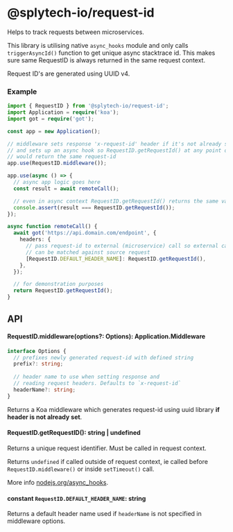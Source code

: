 # @splytech-io/request-id

Helps to track requests between microservices. 

This library is utilising native `async_hooks` module and only calls `triggerAsyncId()` function to get unique async stacktrace id. This makes sure same RequestID is always returned in the same request context. 

Request ID's are generated using UUID v4.

### Example

```typescript
import { RequestID } from '@splytech-io/request-id';
import Application = require('koa');
import got = require('got');

const app = new Application();

// middleware sets response 'x-request-id' header if it's not already set
// and sets up an async hook so RequestID.getRequestId() at any point of the same stacktrace instance
// would return the same request-id
app.use(RequestID.middleware());

app.use(async () => {
  // async app logic goes here
  const result = await remoteCall();

  // even in async context RequestID.getRequestId() returns the same value
  console.assert(result === RequestID.getRequestId());
});

async function remoteCall() {
  await got('https://api.domain.com/endpoint', {
    headers: {
      // pass request-id to external (microservice) call so external call 
      // can be matched against source request
      [RequestID.DEFAULT_HEADER_NAME]: RequestID.getRequestId(),
    },
  });

  // for demonstration purposes
  return RequestID.getRequestId();
}

```

## API

#### RequestID.middleware(options?: Options): Application.Middleware

```typescript
interface Options {
  // prefixes newly generated request-id with defined string
  prefix?: string; 
  
  // header name to use when setting response and 
  // reading request headers. Defaults to `x-request-id`
  headerName?: string;
}
```

Returns a Koa middleware which generates request-id using uuid library **if header is not already set**. 


#### RequestID.getRequestID(): string | undefined

Returns a unique request identifier. Must be called in request context.

Returns `undefined` if called outside of request context, ie called before `RequestID.middleware()` or inside `setTimeout()` call. 

More info [nodejs.org/async_hooks](https://nodejs.org/api/async_hooks.html#async_hooks_async_hooks_triggerasyncid).


#### constant `RequestID.DEFAULT_HEADER_NAME`: string

Returns a default header name used if `headerName` is not specified in middleware options.
